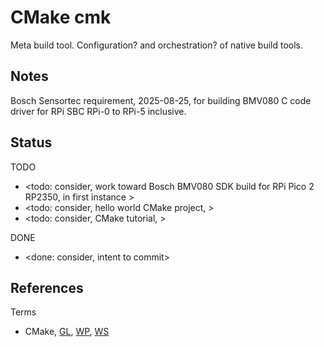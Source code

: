 # CMake cmk

Meta build tool. Configuration? and orchestration? of native build tools. 

## Notes

Bosch Sensortec requirement, 2025-08-25, for building BMV080 C code driver for RPi SBC RPi-0 to RPi-5 inclusive.

## Status
TODO
* <todo: consider, work toward Bosch BMV080 SDK build for RPi Pico 2 RP2350, in first instance >
* <todo: consider, hello world CMake project, >
* <todo: consider, CMake tutorial, >

DONE
* <done: consider, intent to commit>

## References

Terms
* CMake, [GL](https://gitlab.kitware.com/cmake/cmake), [WP](https://en.wikipedia.org/wiki/CMake), [WS](https://cmake.org/)